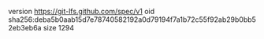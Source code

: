 version https://git-lfs.github.com/spec/v1
oid sha256:deba5b0aab15d7e78740582192a0d79194f7a1b72c55f92ab29b0bb52eb3eb6a
size 1294
